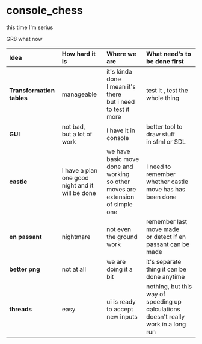 # console_chess
this time I'm serius 


GR8
what now 



|**Idea**|**How hard it is**|**Where we are**|**What need's to be done first**|
| :--- | :--- | :--- | :--- |
|**Transformation tables**|manageable|it's kinda done<br> I mean it's there <br>but i need to test it more|test it , test the whole thing|
|**GUI**|not bad,<br> but a lot of work| I have it in console|better tool to draw stuff <br> in sfml or SDL|
|**castle**|I have a plan<br>one good night and it will be done|we have basic move done and working<br> so other moves are extension of simple one|I need to remember whether castle move has has been done|
|**en passant**|nightmare|not even the ground work|remember last move made<br>or detect if en passant can be made|
|**better png**|not at all|we are doing it a bit|it's separate thing it can be done anytime|
|**threads**|easy|ui is ready to accept new inputs| nothing, but this way of speeding up calculations doesn't really work in a long run|
